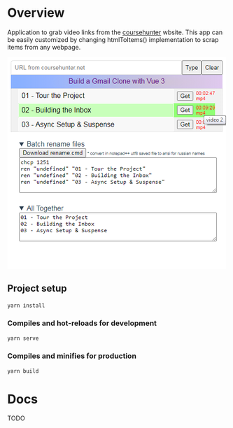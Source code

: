 # Overview

Application to grab video links from the [coursehunter](https://coursehunter.net) wbsite. This app can be easily customized by changing htmlToItems() implementation to scrap items from any webpage.

![](src/assets/preview.png)

## Project setup
```
yarn install
```

### Compiles and hot-reloads for development
```
yarn serve
```

### Compiles and minifies for production
```
yarn build
```

# Docs

TODO
